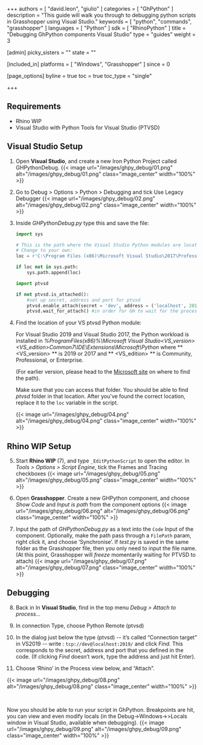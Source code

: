 +++
authors = [ "david.leon", "giulio" ]
categories = [ "GhPython" ]
description = "This guide will walk you through to debugging python scripts in Grasshopper using Visual Studio."
keywords = [ "python", "commands", "grasshopper" ]
languages = [ "Python" ]
sdk = [ "RhinoPython" ]
title = "Debugging GhPython components Visual Studio"
type = "guides"
weight = 3

[admin]
picky_sisters = ""
state = ""

[included_in]
platforms = [ "Windows", "Grasshopper" ]
since = 0

[page_options]
byline = true
toc = true
toc_type = "single"

+++

## Requirements


<ul>
  <li>Rhino WIP</li>
  <li>Visual Studio with Python Tools for Visual Studio (PTVSD)</li>
</ul>  


## Visual Studio Setup


1. Open **Visual Studio**, and create a new Iron Python Project called GHPythonDebug. 
{{< image url="/images/ghpy_debug/01.png" alt="/images/ghpy_debug/01.png" class="image_center" width="100%" >}}


2. Go to Debug > Options > Python > Debugging and tick Use Legacy Debugger
{{< image url="/images/ghpy_debug/02.png" alt="/images/ghpy_debug/02.png" class="image_center" width="100%" >}}


3. Inside *GHPythonDebug.py* type this and save the file:


	```python
	import sys

	# This is the path where the Visual Studio Python modules are locate. 
	# Change to your own: 
	loc = r'C:\Program Files (x86)\Microsoft Visual Studio\2017\Professional\Common7\IDE\Extensions\Microsoft\python\Core'

	if loc not in sys.path:
		sys.path.append(loc)

	import ptvsd

	if not ptvsd.is_attached():
		#set up secret, address and port for ptvsd
		ptvsd.enable_attach(secret = 'dev', address = ('localhost', 2019))
		ptvsd.wait_for_attach() #in order for GH to wait for the process to be attached
	```



4. Find the location of your VS ptvsd Python module:

	For Visual Studio 2019 and Visual Studio 2017, the Python workload is installed in *%ProgramFiles(x86)%\Microsoft Visual Studio\<VS_version>\<VS_edition>Common7\IDE\Extensions\Microsoft\Python* where ** <VS_version> ** is 2019 or 2017 and ** <VS_edition> ** is Community, Professional, or Enterprise.

	(For earlier version, please head to the [Microsoft site](https://docs.microsoft.com/en-us/visualstudio/python/installing-python-support-in-visual-studio?view=vs-2019#install-locations) on where to find the path). 

	Make sure that you can access that folder. You should be able to find *ptvsd* folder in that location. After you've found the correct location, replace it to the `loc` variable in the script.

	{{< image url="/images/ghpy_debug/04.png" alt="/images/ghpy_debug/04.png" class="image_center" width="100%" >}}



## Rhino WIP Setup


5. Start **Rhino WIP** (7), and type `_EditPythonScript` to open the editor. In *Tools > Options > Script Engine*, tick the Frames and Tracing checkboxes
{{< image url="/images/ghpy_debug/05.png" alt="/images/ghpy_debug/05.png" class="image_center" width="100%" >}}


6. Open **Grasshopper**. Create a new GHPython component, and choose *Show Code* and *Input is path* from the component options
{{< image url="/images/ghpy_debug/06.png" alt="/images/ghpy_debug/06.png" class="image_center" width="100%" >}}

7. Input the path of *GHPythonDebug.py* as a text into the `Code` Input of the component. Optionally, make the path pass through a `FilePath` param, right click it, and choose ‘Synchronise’. If *test.py* is saved in the same folder as the Grasshopper file, then you only need to input the file name. (At this point, Grasshopper will *freeze* momentarily waiting for PTVSD to attach)
{{< image url="/images/ghpy_debug/07.png" alt="/images/ghpy_debug/07.png" class="image_center" width="100%" >}}


## Debugging


8. Back in In **Visual Studio**, find in the top menu *Debug > Attach to process...* 

9. In connection Type, choose Python Remote (ptvsd)

10. In the dialog just below the type (ptvsd) -- it’s called “Connection target” in VS2019 -- write : `tcp://dev@localhost:2019/` and click *Find*. This corresponds to the secret, address and port that you defined in the code. (If clicking *Find* doesn’t work, type the address and just hit  Enter).   

11. Choose ‘Rhino’ in the Process view below, and “Attach”. 

{{< image url="/images/ghpy_debug/08.png" alt="/images/ghpy_debug/08.png" class="image_center" width="100%" >}}

<br/>

Now you should be able to run your script in GhPython. Breakpoints are hit, you can view and even modify locals (in the Debug->Windows->>Locals window in Visual Studio, available when debugging).
{{< image url="/images/ghpy_debug/09.png" alt="/images/ghpy_debug/09.png" class="image_center" width="100%" >}}


